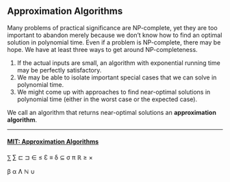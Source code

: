 ## Approximation Algorithms
Many problems of practical significance are NP-complete, yet they are too important to abandon merely because we don’t know how to find an optimal solution in polynomial time. Even if a problem is NP-complete, there may be hope. We have at least three ways to get around NP-completeness.
1. If the actual inputs are small, an algorithm with exponential running time may be perfectly satisfactory.
2. We may be able to isolate important special cases that we can solve in polynomial time.
3. We might come up with approaches to find near-optimal solutions in polynomial time (either in the worst case or the expected case).

We call an algorithm that returns near-optimal solutions an __approximation algorithm__.



---

#### [MIT: Approximation Algorithms](https://www.youtube.com/watch?v=MEz1J9wY2iM)

⅀   ∑   ⊏   ⊐   ∈   ≤   Ɛ   ≡   δ   ⊆   σ   π   ℝ   ≥   ×

β   α   Ʌ   ℕ   ∪
